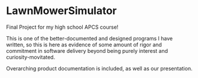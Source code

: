 # LawnMowerSimulator
Final Project for my high school APCS course!

This is one of the better-documented and designed programs I have written, so this is here as evidence of some amount of rigor and commitment in software delivery beyond being purely interest and curiosity-movitated.

Overarching product documentation is included, as well as our presentation.
